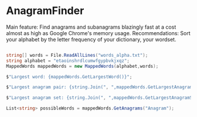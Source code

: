 # AnagramFinder
Main feature: Find anagrams and subanagrams blazingly fast at a cost almost as high as Google Chrome's memory usage.
Recommendations: Sort your alphabet by the letter frequency of your dictionary, your wordset.

```c#

string[] words = File.ReadAllLines("words_alpha.txt");
string alphabet = "etaoinshrdlcumwfgypbvkjxqz";
MappedWords mappedWords = new MappedWords(alphabet,words);

$"Largest word: {mappedWords.GetLargestWord()}";

$"Largest anagram pair: {string.Join(", ",mappedWords.GetLargestAnagramPair())}";

$"Largest anagram set: {string.Join(", ",mappedWords.GetLargestAnagramSet())}";

List<string> possibleWords = mappedWords.GetAnagrams("Anagram");

```
